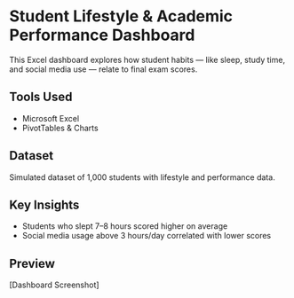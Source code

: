 # Student Lifestyle & Academic Performance Dashboard

This Excel dashboard explores how student habits — like sleep, study time, and social media use — relate to final exam scores.

## Tools Used
- Microsoft Excel
- PivotTables & Charts

## Dataset
Simulated dataset of 1,000 students with lifestyle and performance data.

## Key Insights
- Students who slept 7–8 hours scored higher on average
- Social media usage above 3 hours/day correlated with lower scores

## Preview
[Dashboard Screenshot]
